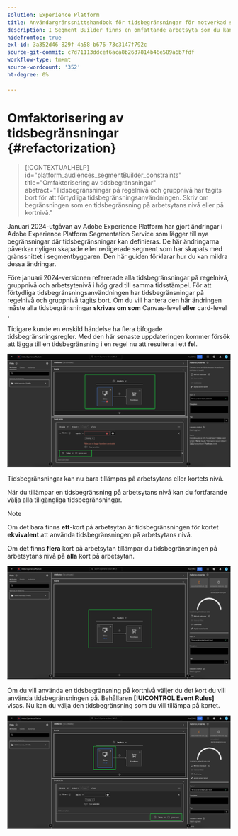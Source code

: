 ```yaml
---
solution: Experience Platform
title: Användargränssnittshandbok för tidsbegränsningar för motverkad segmentering
description: I Segment Builder finns en omfattande arbetsyta som du kan använda för att interagera med profildataelement. Arbetsytan innehåller intuitiva kontroller för att skapa och redigera regler, till exempel dra-och-släpp-paneler som används för att representera dataegenskaper.
hidefromtoc: true
exl-id: 3a352d46-829f-4a58-b676-73c3147f792c
source-git-commit: c7d71113ddcef6aca8b2637814b46e589a6b7fdf
workflow-type: tm+mt
source-wordcount: '352'
ht-degree: 0%

---
```


# Omfaktorisering av tidsbegränsningar {#refactorization}

>[!CONTEXTUALHELP]
>id="platform_audiences_segmentBuilder_constraints"
>title="Omfaktorisering av tidsbegränsningar"
>abstract="Tidsbegränsningar på regelnivå och gruppnivå har tagits bort för att förtydliga tidsbegränsningsanvändningen. Skriv om begränsningen som en tidsbegränsning på arbetsytans nivå eller på kortnivå."

Januari 2024-utgåvan av Adobe Experience Platform har gjort ändringar i Adobe Experience Platform Segmentation Service som lägger till nya begränsningar där tidsbegränsningar kan definieras. De här ändringarna påverkar nyligen skapade eller redigerade segment som har skapats med gränssnittet i segmentbyggaren. Den här guiden förklarar hur du kan mildra dessa ändringar.

Före januari 2024-versionen refererade alla tidsbegränsningar på regelnivå, gruppnivå och arbetsytenivå i hög grad till samma tidsstämpel. För att förtydliga tidsbegränsningsanvändningen har tidsbegränsningar på regelnivå och gruppnivå tagits bort. Om du vill hantera den här ändringen måste alla tidsbegränsningar **skrivas om som** Canvas-level **eller** card-level **.**

Tidigare kunde en enskild händelse ha flera bifogade tidsbegränsningsregler. Med den här senaste uppdateringen kommer försök att lägga till en tidsbegränsning i en regel nu att resultera i ett **fel**.

![Tidsbegränsningen på regelnivå är markerad. Det fel som sedan inträffar markeras också. ](../images/ui/segment-refactoring/rule-time-constraint.png)

Tidsbegränsningar kan nu bara tillämpas på arbetsytans eller kortets nivå.

När du tillämpar en tidsbegränsning på arbetsytans nivå kan du fortfarande välja alla tillgängliga tidsbegränsningar.

>[!NOTE]
>
>Om det bara finns **ett**-kort på arbetsytan är tidsbegränsningen för kortet **ekvivalent** att använda tidsbegränsningen på arbetsytans nivå.
>
>Om det finns **flera** kort på arbetsytan tillämpar du tidsbegränsningen på arbetsytans nivå på **alla** kort på arbetsytan.

![Tidsbegränsningen på arbetsytenivå är markerad.](../images/ui/segment-refactoring/canvas-time-constraint.png)

Om du vill använda en tidsbegränsning på kortnivå väljer du det kort du vill använda tidsbegränsningen på. Behållaren **[!UICONTROL Event Rules]** visas. Nu kan du välja den tidsbegränsning som du vill tillämpa på kortet.

![Tidsbegränsningen på kortnivå är markerad.](../images/ui/segment-refactoring/card-time-constraint.png)
